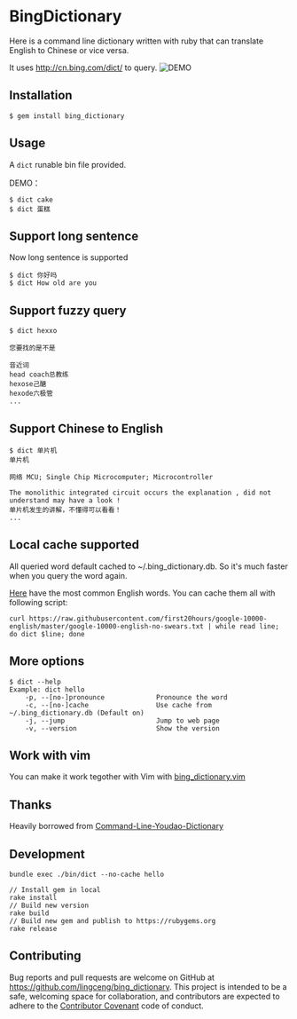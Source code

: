 # BingDictionary

Here is a command line dictionary written with ruby that can
translate English to Chinese or vice versa.

It uses http://cn.bing.com/dict/ to query.
![DEMO ](./dict.png)

## Installation

    $ gem install bing_dictionary

## Usage
A `dict` runable bin file provided.

DEMO：

    $ dict cake
    $ dict 蛋糕

## Support long sentence
Now long sentence is supported

    $ dict 你好吗
    $ dict How old are you

## Support fuzzy query

    $ dict hexxo

    您要找的是不是

    音近词
    head coach总教练
    hexose己醣
    hexode六极管
    ...

## Support Chinese to English

    $ dict 单片机
    单片机

    网络 MCU; Single Chip Microcomputer; Microcontroller

    The monolithic integrated circuit occurs the explanation , did not understand may have a look !
    单片机发生的讲解，不懂得可以看看！
    ...

## Local cache supported
All queried word default cached to ~/.bing_dictionary.db.
So it's much faster when you query the word again.

[Here](https://github.com/first20hours/google-10000-english) have the most common English words.
You can cache them all with following script:

    curl https://raw.githubusercontent.com/first20hours/google-10000-english/master/google-10000-english-no-swears.txt | while read line; do dict $line; done

## More options

    $ dict --help
    Example: dict hello
        -p, --[no-]pronounce             Pronounce the word
        -c, --[no-]cache                 Use cache from ~/.bing_dictionary.db (Default on)
        -j, --jump                       Jump to web page
        -v, --version                    Show the version

## Work with vim
You can make it work tegother with Vim with [bing_dictionary.vim](https://github.com/lingceng/bing_dictionary.vim)

## Thanks
Heavily borrowed from [Command-Line-Youdao-Dictionary](https://github.com/qhwa/Command-Line-Youdao-Dictionary)

## Development

    bundle exec ./bin/dict --no-cache hello

    // Install gem in local
    rake install
    // Build new version
    rake build
    // Build new gem and publish to https://rubygems.org
    rake release

## Contributing

Bug reports and pull requests are welcome on GitHub at https://github.com/lingceng/bing_dictionary. This project is intended to be a safe, welcoming space for collaboration, and contributors are expected to adhere to the [Contributor Covenant](http://contributor-covenant.org) code of conduct.

